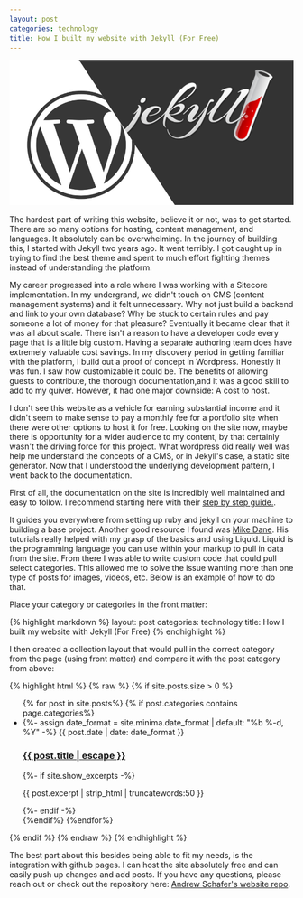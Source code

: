 ```yaml
---
layout: post
categories: technology
title: How I built my website with Jekyll (For Free)
---
```


![Wordpress verus Jekyll logs](/assets/img/technology/2019/2019-05-28-how-i-built-my-website.jpg)

The hardest part of writing this website, believe it or not, was to get started. There are so many options for hosting, content management, and languages. It absolutely can be overwhelming. In the journey of building this, I started with Jekyll two years ago. It went terribly. I got caught up in trying to find the best theme and spent to much effort fighting themes instead of understanding the platform.

My career progressed into a role where I was working with a Sitecore implementation. In my undergrand, we didn't touch on CMS (content management systems) and it felt unnecessary. Why not just build a backend and link to your own database? Why be stuck to certain rules and pay someone a lot of money for that pleasure? Eventually it became clear that it was all about scale. There isn't a reason to have a developer code every page that is a little big custom. Having a separate authoring team does have extremely valuable cost savings. In my discovery period in getting familiar with the platform, I build out a proof of concept in Wordpress. Honestly it was fun. I saw how customizable it could be. The benefits of allowing guests to contribute, the thorough documentation,and it was a good skill to add to my quiver. However, it had one major downside: A cost to host.

I don't see this website as a vehicle for earning substantial income and it didn't seem to make sense to pay a monthly fee for a portfolio site when there were other options to host it for free. Looking on the site now, maybe there is opportunity for a wider audience to my content, by that certainly wasn't the driving force for this project. What wordpress did really well was help me understand the concepts of a CMS, or in Jekyll's case, a static site generator. Now that I understood the underlying development pattern, I went back to the documentation.

First of all, the documentation on the site is incredibly well maintained and easy to follow. I recommend starting here with their [step by step guide.](https://jekyllrb.com/docs/step-by-step/01-setup/).

It guides you everywhere from setting up ruby and jekyll on your machine to building a base project. Another good resource I found was [Mike Dane](https://www.youtube.com/watch?v=T1itpPvFWHI). His tuturials really helped with my grasp of the basics and using Liquid. Liquid is the programming language you can use within your markup to pull in data from the site. From there I was able to write custom code that could pull select categories. This allowed me to solve the issue wanting more than one type of posts for images, videos, etc. Below is an example of how to do that.

Place your category or categories in the front matter: 

{% highlight markdown %}
layout: post
categories: technology
title: How I built my website with Jekyll (For Free)
{% endhighlight %}

I then created a collection layout that would pull in the correct category from the page (using front matter) and compare it with the post category from above:

{% highlight html %}
{% raw %}
{% if site.posts.size > 0 %}
<ul>
    {% for post in site.posts%}
    {% if post.categories contains page.categories%}
    <li class="post-item">
        {%- assign date_format = site.minima.date_format | default: "%b %-d, %Y" -%}
        <span class="post-meta">{{ post.date | date: date_format }}</span>
        <h3>
            <a class="post-link" href="{{ post.url | relative_url }}">
                {{ post.title | escape }}
            </a>
        </h3>
        {%- if site.show_excerpts -%}
            <p>{{ post.excerpt | strip_html | truncatewords:50 }}</p>
        {%- endif -%}
    </li>
    {%endif%}
    {%endfor%}
</ul>
{% endif %}
{% endraw %}
{% endhighlight %}

The best part about this besides being able to fit my needs, is the integration with github pages. I can host the site absolutely free and can easily push up changes and add posts. If you have any questions, please reach out or check out the repository here: [Andrew Schafer's website repo](https://github.com/schaferandrew/schaferandrew.github.io).